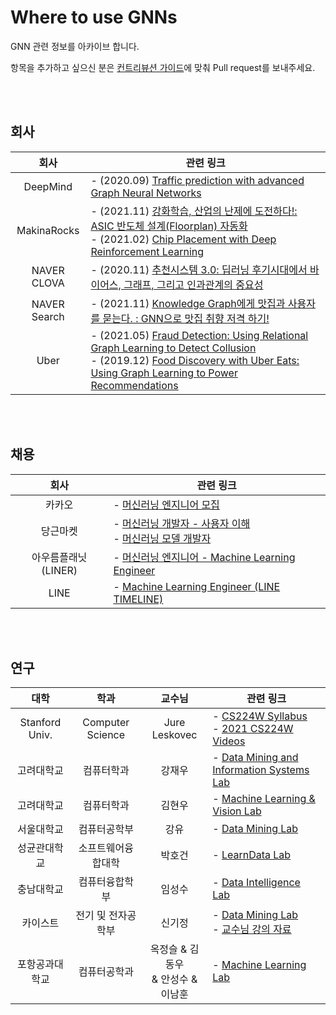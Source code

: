 # Where to use GNNs

GNN 관련 정보를 아카이브 합니다.

항목을 추가하고 싶으신 분은 [컨트리뷰션 가이드](https://github.com/edenjoah/Where-to-use-GNNs/blob/main/CONTRIBUTING.md)에 맞춰 Pull request를 보내주세요.

<br><br>

## 회사 
| 회사 | 관련 링크 |
|:---:|--------|
| DeepMind | - (2020.09) [Traffic prediction with advanced Graph Neural Networks](https://deepmind.com/blog/article/traffic-prediction-with-advanced-graph-neural-networks) |
| MakinaRocks | - (2021.11) [강화학습, 산업의 난제에 도전하다!: ASIC 반도체 설계(Floorplan) 자동화](https://deview.kr/2021/sessions/480) <br>- (2021.02) [Chip Placement with Deep Reinforcement Learning](https://makinarocks.github.io/chip_placement_with_reinforcement_learning/) |
| NAVER CLOVA | - (2020.11) [추천시스템 3.0: 딥러닝 후기시대에서 바이어스, 그래프, 그리고 인과관계의 중요성](https://deview.kr/2020/sessions/356) |
| NAVER Search | - (2021.11) [Knowledge Graph에게 맛집과 사용자를 묻는다. : GNN으로 맛집 취향 저격 하기!](https://deview.kr/2021/sessions/437) |
| Uber | - (2021.05) [Fraud Detection: Using Relational Graph Learning to Detect Collusion](https://eng.uber.com/fraud-detection/) <br>- (2019.12) [Food Discovery with Uber Eats: Using Graph Learning to Power Recommendations](https://eng.uber.com/uber-eats-graph-learning/) |

<br><br>

## 채용
| 회사 | 관련 링크 |
|:---:|--------|
| 카카오 | - [머신러닝 엔지니어 모집](https://careers.kakao.com/jobs/P-11842) |
| 당근마켓 | - [머신러닝 개발자 - 사용자 이해](https://team.daangn.com/jobs/4531409003/)<br>- [머신러닝 모델 개발자](https://team.daangn.com/jobs/4300803003/) |
| 아우름플래닛 (LINER) | - [머신러닝 엔지니어 - Machine Learning Engineer](https://liner.oopy.io/0281d3ef-8385-41e7-8617-60b346e32e74) |
| LINE | - [Machine Learning Engineer (LINE TIMELINE)](https://careers.linecorp.com/ko/jobs/665) |

<br><br>

## 연구
| 대학 | 학과 | 교수님 | 관련 링크 |
|:---:|:---:|:----:|--------|
| Stanford Univ. | Computer Science | Jure Leskovec | - [CS224W Syllabus](http://web.stanford.edu/class/cs224w/)<br>- [2021 CS224W Videos](https://www.youtube.com/playlist?list=PLoROMvodv4rPLKxIpqhjhPgdQy7imNkDn)
| 고려대학교 | 컴퓨터학과 | 강재우 | - [Data Mining and Information Systems Lab](https://dmis.korea.ac.kr/)
| 고려대학교 | 컴퓨터학과 | 김현우 | - [Machine Learning & Vision Lab](https://mlv.korea.ac.kr/)
| 서울대학교 | 컴퓨터공학부 | 강유 | - [Data Mining Lab](https://datalab.snu.ac.kr/) | 
| 성균관대학교 | 소프트웨어융합대학 | 박호건 | - [LearnData Lab](https://learndatalab.github.io/) |
| 충남대학교 | 컴퓨터융합학부 | 임성수 | - [Data Intelligence Lab](https://sites.google.com/view/cnudi/) | 
| 카이스트 | 전기 및 전자공학부 | 신기정 | - [Data Mining Lab](https://sites.google.com/view/kaistdata)<br>- [교수님 강의 자료](https://sites.google.com/view/kaistdata/courses)
| 포항공과대학교 | 컴퓨터공학과 | 옥정슬 & 김동우 <br>& 안성수 & 이남훈 | - [Machine Learning Lab](http://ml.postech.ac.kr/) | 
